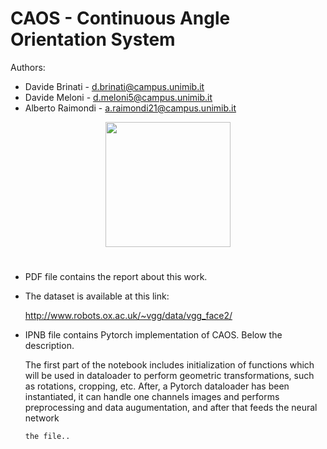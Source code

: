 # CAOS -  Continuous Angle Orientation System

Authors:
- Davide Brinati - d.brinati@campus.unimib.it
- Davide Meloni - d.meloni5@campus.unimib.it
- Alberto Raimondi - a.raimondi21@campus.unimib.it


<p align="center">
  <img width="200" height="200" src="https://github.com/done1892/Advanced-Machine-Learning-Project/blob/master/pics/logo.png">
</p>

# 

- PDF file contains the report about this work.

* The dataset is available at this link:

  http://www.robots.ox.ac.uk/~vgg/data/vgg_face2/

- IPNB file contains Pytorch implementation of CAOS. Below the description.

  The first part of the notebook includes initialization of functions which will be used in dataloader to perform geometric transformations, such as rotations, cropping, etc.
  After, a Pytorch dataloader has been instantiated, it can handle one channels images and performs preprocessing and data augumentation, and after that feeds the neural network

      the file..

